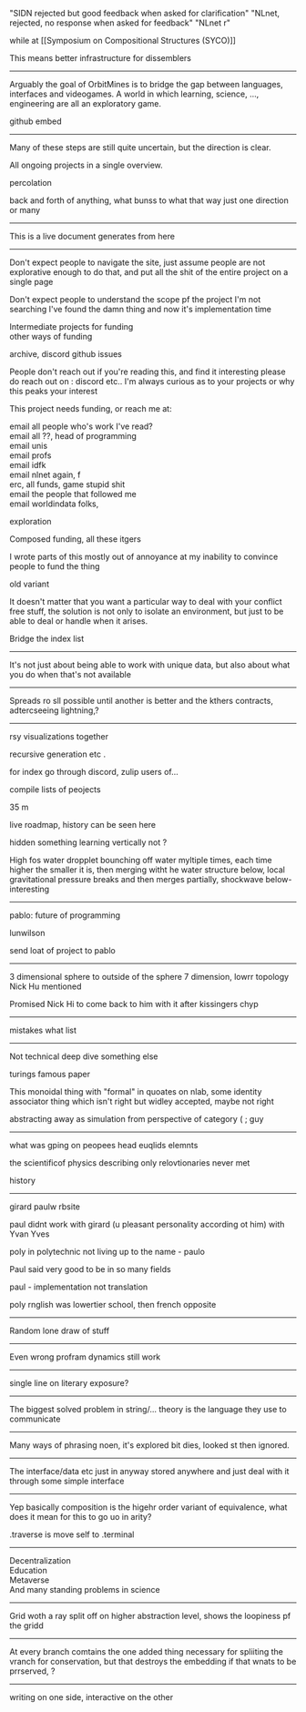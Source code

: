 "SIDN rejected but good feedback when asked for clarification"
"NLnet, rejected, no response when asked for feedback"
"NLnet r"

while at [[Symposium on Compositional Structures (SYCO)]]

This means better infrastructure for dissemblers

---

Arguably the goal of OrbitMines is to bridge the gap between languages, interfaces and videogames. A world in which learning, science, ..., engineering are all an exploratory game.  
  
github embed

---

Many of these steps are still quite uncertain, but the direction is clear.  
  
All ongoing projects in a single overview.  
  
  
percolation  
  
back and forth of anything, what bunss to what that way just one direction or many

---

This is a live document generates from here

---

Don't expect people to navigate the site, just assume people are not explorative enough to do that, and put all the shit of the entire project on a single page  
  
Don't expect people to understand the scope pf the project I'm not searching I've found the damn thing and now it's implementation time  
  
Intermediate projects for funding  
other ways of funding  
  
archive, discord github issues  
  
  
People don't reach out if you're reading this, and find it interesting please do reach out on : discord etc.. I'm always curious as to your projects or why this peaks your interest  
  
This project needs funding, or reach me at:  
  
  
email all people who's work I've read?  
email all ??, head of programming  
email unis  
email profs  
email idfk  
email nlnet again, f  
erc, all funds, game stupid shit  
email the people that followed me  
email worldindata folks,  
  
exploration  
  
Composed funding, all these itgers  
  
  
I wrote parts of this mostly out of annoyance at my inability to convince people to fund the thing  
  
old variant  
  
It doesn't matter that you want a particular way to deal with your conflict free stuff, the solution is not only to isolate an environment, but just to be able to deal or handle when it arises.  
  
Bridge the index list

---

It's not just about being able to work with unique data, but also about what you do when that's not available

---

Spreads ro sll possible until another is better and the kthers contracts, adtercseeing lightning,?

---

rsy visualizations together  
  
recursive generation etc .  
  
for index go through discord, zulip users of...  
  
compile lists of peojects  
  
  
35 m  
  
live roadmap, history can be seen here  
  
  
hidden something learning vertically not ?  
  
  
High fos water dropplet bounching off water myltiple times, each time higher the smaller it is, then merging witht he water structure below, local gravitational pressure breaks and then merges partially, shockwave below- interesting

---

pablo:
future of programming  
  
lunwilson  
  
send loat of project to pablo

---

3 dimensional sphere to outside of the sphere 7 dimension, lowrr topology Nick Hu mentioned  
  
Promised Nick Hi to come back to him with it after kissingers chyp

---

mistakes what list

---

Not technical deep dive something else  
  
turings famous paper  
  
  
This monoidal thing with "formal" in quoates on nlab, some identity associator thing which isn't right but widley accepted, maybe not right  
  
  
abstracting away as simulation from perspective of category ( ; guy

---

what was gping on peopees head euqlids elemnts  
  
the scientificof physics describing only relovtionaries never met  
  
history

---

girard paulw rbsite  
  
paul didnt work with girard (u pleasant personality according ot him) with Yvan Yves  
  
poly in polytechnic not living up to the name - paulo  
  
Paul said very good to be in so many fields  
  
paul - implementation not translation  
  
poly rnglish was lowertier school, then french opposite

---

Random lone draw of stuff

---

Even wrong profram dynamics still work

---

single line on literary exposure?

---

The biggest solved problem in string/... theory is the language they use to communicate

---

Many ways of phrasing noen, it's explored bit dies, looked st then ignored.

---

The interface/data etc just in anyway stored anywhere and just deal with it through some simple interface

---

Yep basically composition is the higehr order variant of equivalence, what does it mean for this to go uo in arity?  
  
.traverse is move self to .terminal

---

Decentralization  
Education  
Metaverse  
And many standing problems in science

---

Grid woth a ray split off on higher abstraction level, shows the loopiness pf the gridd

---

At every branch comtains the one added thing necessary for spliiting the vranch for conservation, but that destroys the embedding if that wnats to be prrserved, ?

---

writing on one side, interactive on the other